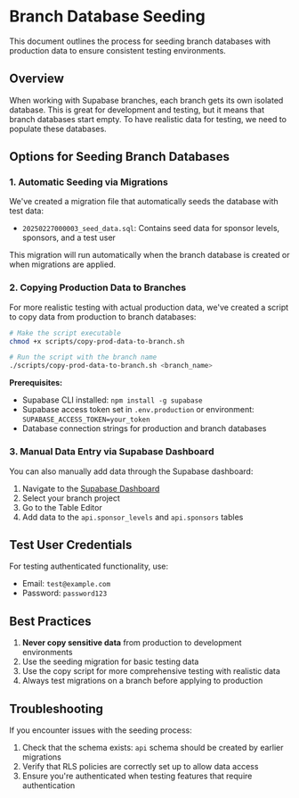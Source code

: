 # Branch Database Seeding

This document outlines the process for seeding branch databases with production data to ensure consistent testing environments.

## Overview

When working with Supabase branches, each branch gets its own isolated database. This is great for development and testing, but it means that branch databases start empty. To have realistic data for testing, we need to populate these databases.

## Options for Seeding Branch Databases

### 1. Automatic Seeding via Migrations

We've created a migration file that automatically seeds the database with test data:

- `20250227000003_seed_data.sql`: Contains seed data for sponsor levels, sponsors, and a test user

This migration will run automatically when the branch database is created or when migrations are applied.

### 2. Copying Production Data to Branches

For more realistic testing with actual production data, we've created a script to copy data from production to branch databases:

```bash
# Make the script executable
chmod +x scripts/copy-prod-data-to-branch.sh

# Run the script with the branch name
./scripts/copy-prod-data-to-branch.sh <branch_name>
```

**Prerequisites:**
- Supabase CLI installed: `npm install -g supabase`
- Supabase access token set in `.env.production` or environment: `SUPABASE_ACCESS_TOKEN=your_token`
- Database connection strings for production and branch databases

### 3. Manual Data Entry via Supabase Dashboard

You can also manually add data through the Supabase dashboard:

1. Navigate to the [Supabase Dashboard](https://app.supabase.com)
2. Select your branch project
3. Go to the Table Editor
4. Add data to the `api.sponsor_levels` and `api.sponsors` tables

## Test User Credentials

For testing authenticated functionality, use:

- Email: `test@example.com`
- Password: `password123`

## Best Practices

1. **Never copy sensitive data** from production to development environments
2. Use the seeding migration for basic testing data
3. Use the copy script for more comprehensive testing with realistic data
4. Always test migrations on a branch before applying to production

## Troubleshooting

If you encounter issues with the seeding process:

1. Check that the schema exists: `api` schema should be created by earlier migrations
2. Verify that RLS policies are correctly set up to allow data access
3. Ensure you're authenticated when testing features that require authentication
